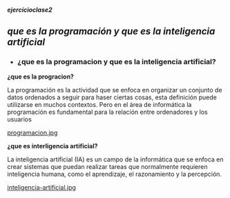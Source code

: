  #### _ejercicioclase2_

  ## ***que es la programación y que es la inteligencia artificial***

* ### ¿que es la programacion y que es la inteligencia artificial?
 
**¿que es la progracion?**
    
La programación es la actividad que se enfoca en organizar un conjunto de datos ordenados a seguir para haser ciertas cosas, esta definición puede utilizarse en muchos contextos. Pero en el área de informática la programación es fundamental para la relación entre ordenadores y los usuarios

[programacion.jpg](https://postimg.cc/gr1J6gr7)

 **¿que es interligencia artificial?**

 La inteligencia artificial (IA) es un campo de la informática que se enfoca en crear sistemas que puedan realizar tareas que normalmente requieren inteligencia humana, como el aprendizaje, el razonamiento y la percepción.

 [inteligencia-artificial.jpg](https://postimg.cc/G9v0qKqV)

 
